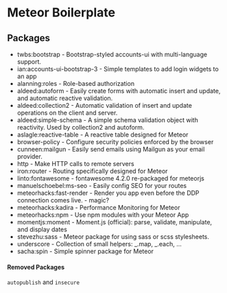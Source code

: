 # Meteor Boilerplate

## Packages

- twbs:bootstrap - Bootstrap-styled accounts-ui with multi-language support.
- ian:accounts-ui-bootstrap-3 - Simple templates to add login widgets to an app
- alanning:roles - Role-based authorization
- aldeed:autoform - Easily create forms with automatic insert and update, and automatic reactive validation.
- aldeed:collection2 - Automatic validation of insert and update operations on the client and server.
- aldeed:simple-schema - A simple schema validation object with reactivity. Used by collection2 and autoform.
- aslagle:reactive-table -  A reactive table designed for Meteor
- browser-policy - Configure security policies enforced by the browser
- cunneen:mailgun -  Easily send emails using Mailgun as your email provider.
- http -  Make HTTP calls to remote servers
- iron:router - Routing specifically designed for Meteor
- linto:fontawesome - fontawesome 4.2.0 re-packaged for meteorjs
- manuelschoebel:ms-seo - Easily config SEO for your routes
- meteorhacks:fast-render - Render you app even before the DDP connection comes live. - magic?
- meteorhacks:kadira - Performance Monitoring for Meteor
- meteorhacks:npm - Use npm modules with your Meteor App
- momentjs:moment - Moment.js (official): parse, validate, manipulate, and display dates
- stevezhu:sass - Meteor package for using sass or scss stylesheets.
- underscore - Collection of small helpers: _.map, _.each, ...
- sacha:spin - Simple spinner package for Meteor

#### Removed Packages

`autopublish` and `insecure`